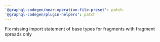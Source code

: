 ```yaml
---
'@graphql-codegen/near-operation-file-preset': patch
'@graphql-codegen/plugin-helpers': patch
---
```


Fix missing import statement of base types for fragments with fragment spreads only
